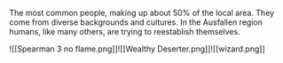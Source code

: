 The most common people, making up about 50% of the local area. They come from diverse backgrounds and cultures. In the Ausfallen region humans, like many others, are trying to reestablish themselves.

![[Spearman 3 no flame.png]]![[Wealthy Deserter.png]]![[wizard.png]]